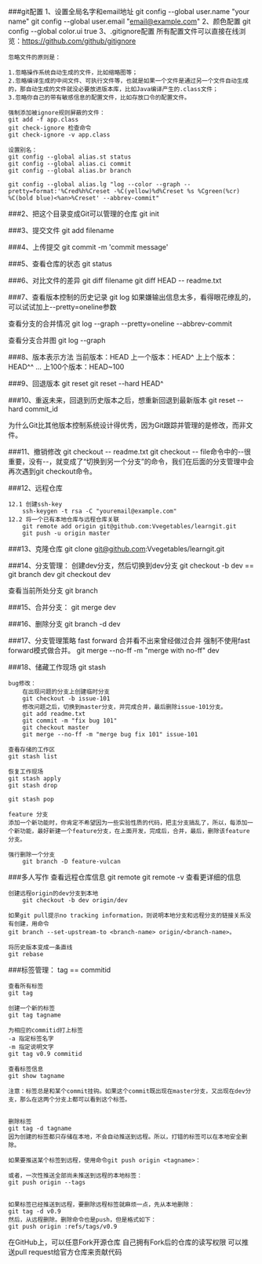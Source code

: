 ###git配置
	1、设置全局名字和email地址
	git config --global user.name "your name"
	git config --global user.email "email@example.com"
	2、颜色配置
	git config --global color.ui true
	3、.gitignore配置
	所有配置文件可以直接在线浏览：https://github.com/github/gitignore

	忽略文件的原则是：

	1.忽略操作系统自动生成的文件，比如缩略图等；
	2.忽略编译生成的中间文件、可执行文件等，也就是如果一个文件是通过另一个文件自动生成的，那自动生成的文件就没必要放进版本库，比如Java编译产生的.class文件；
	3.忽略你自己的带有敏感信息的配置文件，比如存放口令的配置文件。
	
	强制添加被ignore规则屏蔽的文件：
	git add -f app.class
	git check-ignore 检查命令
	git check-ignore -v app.class

	设置别名：
	git config --global alias.st status
	git config --global alias.ci commit
	git config --global alias.br branch

	git config --global alias.lg "log --color --graph --pretty=format:'%Cred%h%Creset -%C(yellow)%d%Creset %s %Cgreen(%cr) %C(bold blue)<%an>%Creset' --abbrev-commit"

###2、把这个目录变成Git可以管理的仓库
	git init

###3、提交文件
	git add filename

###4、上传提交
	git commit -m 'commit message'

###5、查看仓库的状态
	git status

###6、对比文件的差异
	git diff filename
	git diff HEAD -- readme.txt

###7、查看版本控制的历史记录
	git log
如果嫌输出信息太多，看得眼花缭乱的，可以试试加上--pretty=oneline参数

查看分支的合并情况
	git log --graph --pretty=oneline --abbrev-commit

查看分支合并图
	git log --graph

###8、版本表示方法
当前版本：HEAD
上一个版本：HEAD^
上上个版本：HEAD^^
...
上100个版本：HEAD~100

###9、回退版本
	git reset
	git reset --hard HEAD^

###10、重返未来，回退到历史版本之后，想重新回退到最新版本
	git reset --hard commit_id

为什么Git比其他版本控制系统设计得优秀，因为Git跟踪并管理的是修改，而非文件。

###11、撤销修改
	git checkout -- readme.txt
	git checkout -- file命令中的--很重要，没有--，就变成了“切换到另一个分支”的命令，我们在后面的分支管理中会再次遇到git checkout命令。

###12、远程仓库

	12.1 创建ssh-key
		ssh-keygen -t rsa -C "youremail@example.com"			
	12.2 将一个已有本地仓库与远程仓库关联
		git remote add origin git@github.com:Vvegetables/learngit.git
		git push -u origin master

###13、克隆仓库
	git clone git@github.com:Vvegetables/learngit.git

###14、分支管理：
创建dev分支，然后切换到dev分支
	git checkout -b dev
	==
	git branch dev
	git checkout dev

查看当前所处分支
git branch

###15、合并分支：
	git merge dev

###16、删除分支
	git branch -d dev

###17、分支管理策略
	fast forward 合并看不出来曾经做过合并
	强制不使用fast forward模式做合并。
	git merge --no-ff -m "merge with no-ff" dev


###18、储藏工作现场
	git stash
	
	bug修改：
		在出现问题的分支上创建临时分支
		git checkout -b issue-101
		修改问题之后，切换到master分支，并完成合并，最后删除issue-101分支。
		git add readme.txt
		git commit -m "fix bug 101"
		git checkout master
		git merge --no-ff -m "merge bug fix 101" issue-101

	查看存储的工作区
	git stash list

	恢复工作现场
	git stash apply
	git stash drop

	git stash pop

	feature 分支
	添加一个新功能时，你肯定不希望因为一些实验性质的代码，把主分支搞乱了，所以，每添加一个新功能，最好新建一个feature分支，在上面开发，完成后，合并，最后，删除该feature分支。

	强行删除一个分支
		git branch -D feature-vulcan


###多人写作
	查看远程仓库信息
	git remote
	git remote -v 查看更详细的信息

	创建远程origin的dev分支到本地
		git checkout -b dev origin/dev

	如果git pull提示no tracking information，则说明本地分支和远程分支的链接关系没有创建，用命令
	git branch --set-upstream-to <branch-name> origin/<branch-name>。

	将历史版本变成一条直线
	git rebase

###标签管理：
	tag == commitid

	查看所有标签
	git tag

	创建一个新的标签
	git tag tagname

	为相应的commitid打上标签
	-a 指定标签名字
	-m 指定说明文字
	git tag v0.9 commitid

	查看标签信息
	git show tagname

	注意：标签总是和某个commit挂钩。如果这个commit既出现在master分支，又出现在dev分支，那么在这两个分支上都可以看到这个标签。


	删除标签
	git tag -d tagname
	因为创建的标签都只存储在本地，不会自动推送到远程。所以，打错的标签可以在本地安全删除。

	如果要推送某个标签到远程，使用命令git push origin <tagname>：

	或者，一次性推送全部尚未推送到远程的本地标签：
	git push origin --tags


	如果标签已经推送到远程，要删除远程标签就麻烦一点，先从本地删除：
	git tag -d v0.9
	然后，从远程删除。删除命令也是push，但是格式如下：
	git push origin :refs/tags/v0.9


在GitHub上，可以任意Fork开源仓库
自己拥有Fork后的仓库的读写权限
可以推送pull request给官方仓库来贡献代码